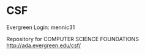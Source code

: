 CSF
===

Evergreen Login: mennic31

Repository for COMPUTER SCIENCE FOUNDATIONS
http://ada.evergreen.edu/csf/

